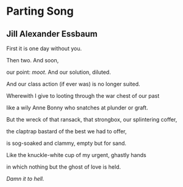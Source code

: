 # Parting Song
## Jill Alexander Essbaum
First
it is one day without you.

Then two.
And soon,

our point: _moot_.
And our solution, diluted.

And our class action (if ever was)
is no longer suited.

Wherewith I give to looting through
the war chest of our past

like a wily Anne Bonny
who snatches at plunder or graft.

But the wreck of that ransack,
that strongbox, our splintering coffer,

the claptrap bastard
of the best we had to offer,

is sog-soaked and clammy,
empty but for sand.

Like the knuckle-white cup
of my urgent, ghastly hands

in which nothing but
the ghost of love is held.

_Damn it to hell._